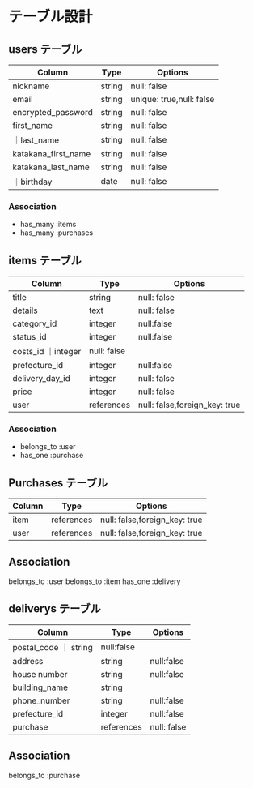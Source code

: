 # テーブル設計

## users テーブル

| Column   | Type   | Options     |
| -------- | ------ | ----------- |
| nickname     | string | null: false   |
| email        | string | unique: true,null: false |
| encrypted_password | string | null: false   |
|first_name  | string | null: false  |
｜last_name  | string | null: false  |
| katakana_first_name     | string | null: false   |
| katakana_last_name     | string | null: false   |
｜birthday | date | null: false   |




### Association

- has_many :items
- has_many :purchases
  

## items テーブル

| Column | Type   | Options     |
| ------ | ------ | ----------- |
| title         | string | null: false |
| details      | text | null: false|
|category_id       | integer| null:false
|status_id        | integer   |null:false |
|costs_id        ｜integer| null: false  |
|prefecture_id         | integer| null:false|
|delivery_day_id         | integer | null: false|
| price          | integer | null: false
| user       | references  |  null: false,foreign_key: true|

### Association

- belongs_to :user
- has_one :purchase
  

## Purchases テーブル

| Column | Type   | Options     |
| ------ | ------ | ----------- |
| item  | references |  null: false,foreign_key: true |
| user| references |  null: false,foreign_key: true |



  ## Association

  belongs_to :user
  belongs_to :item
  has_one :delivery

  ## deliverys テーブル


| Column | Type   | Options     |
| ------ | ------ | ----------- |
|postal_code     ｜ string | null:false|
|address         |string | null:false|
|house number | string | null:false|
|building_name   | string | |
|phone_number    | string | null:false|
|prefecture_id          | integer| null:false|
|purchase   |references  |  null: false|

## Association

  belongs_to :purchase